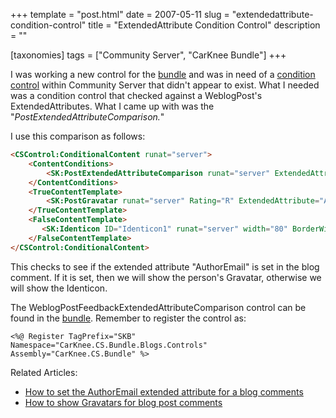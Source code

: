 +++
template = "post.html"
date = 2007-05-11
slug = "extendedattribute-condition-control"
title = "ExtendedAttribute Condition Control"
description = ""

[taxonomies]
tags = ["Community Server", "CarKnee Bundle"]
+++

I was working a new control for the [bundle](/tags/carknee-bundle/) and was in need of a [condition control](http://getben.com/archive/2007/01/15/introduction-to-chameleon-condition-controls.aspx) within Community Server that didn't appear to exist. What I needed was a condition control that checked against a WeblogPost's ExtendedAttributes. What I came up with was the "*PostExtendedAttributeComparison.*"

<!-- more -->

I use this comparison as follows:

```html
<CSControl:ConditionalContent runat="server">
    <ContentConditions>
        <SK:PostExtendedAttributeComparison runat="server" ExtendedAttribute="AuthorEmail" Operator="IsSetOrTrue" />                                        
    </ContentConditions>
    <TrueContentTemplate>
        <SK:PostGravatar runat="server" Rating="R" ExtendedAttribute="AuthorEmail" Width="80" BorderWidth="1" />
    </TrueContentTemplate>
    <FalseContentTemplate>
       <SK:Identicon ID="Identicon1" runat="server" width="80" BorderWidth="1" Text="identicon"  />                                      
    </FalseContentTemplate>
</CSControl:ConditionalContent>
```

This checks to see if the extended attribute "AuthorEmail" is set in the blog comment. If it is set, then we will show the person's Gravatar, otherwise we will show the Identicon.

The WeblogPostFeedbackExtendedAttributeComparison control can be found in the [bundle](/tags/carknee-bundle/). Remember to register the control as:

`<%@ Register TagPrefix="SKB" Namespace="CarKnee.CS.Bundle.Blogs.Controls" Assembly="CarKnee.CS.Bundle" %>`

Related Articles:

*   [How to set the AuthorEmail extended attribute for a blog comments](/post/save-authors-email-for-anonymous-blog-comments)
*   [How to show Gravatars for blog post comments](/post/gravatars-for-anonymous-comments)
